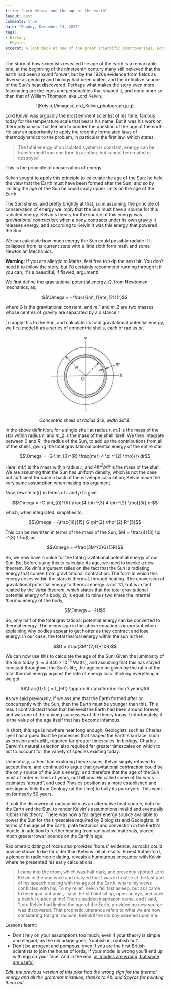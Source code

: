 ```yaml
---
title: "Lord Kelvin and the age of the earth"
layout: post
comments: true
date: "Sunday, December 13, 2015"
tags:
- History
- Physics
excerpt: A look back at one of the great scientific controversies; Lord Kelvin's thermal timescale for the age of the Sun and the Earth
---
```


The story of how scientists revealed the age of the earth is a remarkable one; at the beginning of the nineteenth century many still believed that the earth had been around forever, but by the 1920s evidence from fields as diverse as geology and biology had been united, and the definitive source of the Sun's heat discovered. Perhaps what makes the story even more fascinating are the egos and personalities that shaped it, and none more so than that of William Thomson, aka Lord Kelvin.

<center>![Kelvin](/images/Lord_Kelvin_photograph.jpg)</center>

Lord Kelvin was arguably the most eminent scientist of his time, famous today for the temperature scale that bears his name. But it was his work on thermodynamics that led him to ponder the question of the age of the earth. He saw an opportunity to apply the recently formulated laws of thermodynamics to the problem, in particular the first law, which states:

>  The total energy of an isolated system is constant; energy can be transformed from one form to another, but cannot be created or destroyed

This is the principle of conservation of energy.

Kelvin sought to apply this principle to calculate the age of the Sun; he held the view that the Earth must have been formed after the Sun, and so by limiting the age of the Sun he could imply upper limits on the age of the Earth.

The Sun shines, and pretty brightly at that, so in assuming the principle of conservation of energy we imply that the Sun must have a source for this radiated energy. Kelvin's theory for the source of this energy was *gravitational contraction*; when a body contracts under its own gravity it releases energy, and according to Kelvin it was this energy that powered the Sun.

We can calculate how much energy the Sun could possibly radiate if it collapsed from its current state with a little sixth form math and some Newtonian Mechanics.

**Warning:** If you are allergic to Maths, feel free to skip the next bit. You don't need it to follow the story, but I'd certainly recommend running through it if you can; it's a beautiful, if flawed, argument!

We first define the [gravitational potential energy](https://en.wikipedia.org/wiki/Potential_energy#Gravitational_potential_energy), $\Omega$, from Newtonian mechanics, as,

<center>
$$\Omega = - \frac{Gm\_{1}m\_{2}}{r}$$
</center>

where $G$ is the gravitational constant, and $m\_1$ and $m\_2$ are two masses whose centres of gravity are separated by a distance $r$.

To apply this to the Sun, and calculate its total gravitational potential energy, we first model it as a series of concentric shells, each of radius $dr$.

<img src="/../images/concentric.jpg" title="center" alt="center" style="display: block; margin: auto;" />
<center><i>Concentric shells at radius $r$, width $dr$.</i></center>

In the above definition, for a single shell at radius $r$, $m\_1$ is the mass of the star within radius $r$, and $m\_2$ is the mass of the shell itself. We then integrate between 0 and $R$, the radius of the Sun, to add up the contributions from all of the shells, giving the total gravitational potential energy of the entire star.

<center>
$$\Omega = -G \int_{0}^{R} \frac{m(r) 4 \pi r^{2} \rho}{r} dr$$
</center>

Here, $m(r)$ is the mass within radius $r$, and $4 \pi r^{2} \rho dr$ is the mass of the shell. We are assuming that the Sun has uniform density, which is not the case but sufficient for such a back of the envelope calculation; Kelvin made the very same assumption when making his argument.

Now, rewrite $m(r)$ in terms of $r$ and $\rho$ to give

<center>
$$\Omega = -G \int_{0}^{R} \frac{4 \pi r^{3} 4 \pi r^{2} \rho}{3r} dr$$
</center>

which, when integrated, simplifies to,

<center>
$$\Omega = -\frac{16}{15} G \pi^{2} \rho^{2} R^{5}$$
</center>

This can be rewritten in terms of the mass of the Sun, $M = \frac{4}{3} \pi r^{3} \rho$, as

<center>
$$\Omega = -\frac{3M^{2}G}{5R}$$
</center>

So, we now have a value for the total gravitational potential energy of our Sun. But before using this to calculate its age, we need to invoke a new theorem. Kelvin's argument relies on the fact that the Sun is radiating energy that comes from gravtitational contraction. The form in which this energy arises within the stars is thermal, through heating. The conversion of gravitational potential energy to thermal energy is not 1:1, but is in fact related by the *Virial theorem*, which states that the total gravitational potential energy of a body, $\Omega$, is equal to minus two times the internal *thermal* energy of the body,

<center>
$$\Omega = -2U$$
</center>

So, only half of the total gravitational potential energy can be converted to thermal energy. The minus sign in the above equation is important when explaining why bodies appear to get hotter as they contract and lose energy. In our case, the total thermal energy within the sun is then,

<center>
$$U = \frac{3M^{2}G}{10R}$$
</center>

We can now use this to calculate the age of the Sun! Given the luminosity of the Sun today ($L = 3.846 \times 10^{26}$ Watts), and assuming that this has stayed constant throughout the Sun's life, the age can be given by the ratio of the total thermal energy against the rate of energy loss. Sticking everything in, we get

<center>
$$\frac{U}{L} = t_{eff} \approx 9 \ \mathrm{million \ years}$$
</center>

As we said previously, if we assume that the Earth formed after or concurrently with the Sun, then the Earth must be younger than this. This result contradicted those that believed the Earth had been around forever, and was one of the unsung successes of the theory today. Unfortunately, it is the value of the age itself that has become infamous.

In short, this age is nowhere near long enough; Geologists such as Charles Lyell had argued that the processes that shaped the Earth's surface, such as erosion and uplift, required far greater timescales. In biology, Charles Darwin's natural selection also required far greater timescales on which to act to account for the variety of species existing today.

Unhelpfully, rather than exploring these issues, Kelvin simply refused to accept them, and continued to argue that gravitational contraction could be the only source of the Sun's energy, and therefore that the age of the Sun must of order millions of years, not billions. He called some of Darwin's estimates 'absurd', and used Physics position as a more established and prestigious field than Geology (at the time) to bully its purveyors. This went on for nearly 50 years.

It took the discovery of radioactivity as an alternative heat source, both for the Earth and the Sun, to render Kelvin's assumptions invalid and eventually rubbish his theory. There was now a far larger energy source available to power the Sun for the timescales required by Biologists and Geologists. In terms of the age of the Earth, plate tectonics and convection in the Earth's mantle, in addition to further heating from radioactive materials, placed much greater lower bounds on the Earth's age.

Radiometric dating of rocks also provided 'bonus' evidence, as rocks could now be shown to be far older than Kelvins initial results. Ernest Rutherford, a pioneer in radiometric dating, reveals a humourous encounter with Kelvin where he presented his early calculations:

>I came into the room, which was half dark, and presently spotted Lord Kelvin in the audience and realized that I was in trouble at the last part of my speech dealing with the age of the Earth, where my views conflicted with his. To my relief, Kelvin fell fast asleep, but as I came to the important point, I saw the old bird sit up, open an eye, and cock a baleful glance at me! Then a sudden inspiration came, and I said, 'Lord Kelvin had limited the age of the Earth, provided no new source was discovered. That prophetic utterance refers to what we are now considering tonight, radium!' Behold! the old boy beamed upon me.

Lessons learnt:

- Don't rely on your assumptions too much; even if your theory is simple and elegant; as the old adage goes, 'rubbish in, rubbish out'.
- Don't be arrogant and pompous; even if you are the first British scientists to join the house of lords, if your model is wrong you'll end up with egg on your face. And in the end, [all models are wrong, but some are useful](https://en.wikipedia.org/wiki/George_E._P._Box).

*Edit: the previous version of this post had the wrong sign for the thermal energy and all the grammar mistakes, thanks to Abi and Spyros for pointing them out*
